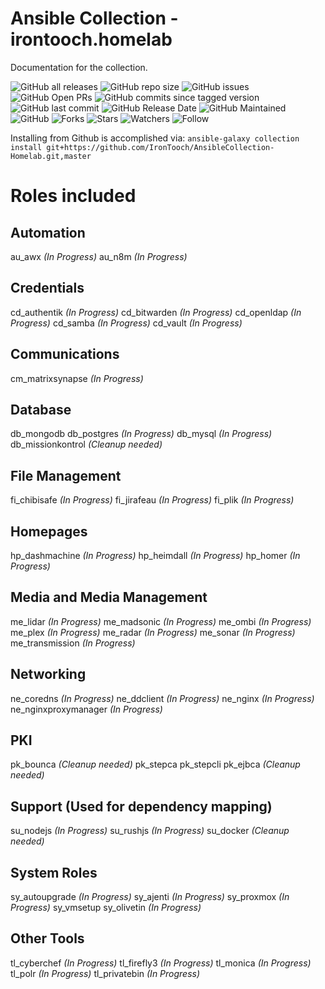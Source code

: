 # Ansible Collection - irontooch.homelab

Documentation for the collection.

![GitHub all releases](https://img.shields.io/github/downloads-pre/irontooch/AnsibleCollection-Homelab/total)
![GitHub repo size](https://img.shields.io/github/repo-size/IronTooch/AnsibleCollection-Homelab)
![GitHub issues](https://img.shields.io/github/issues-raw/Irontooch/AnsibleCollection-Homelab)
![GitHub Open PRs](https://badgen.net/github/open-prs/Irontooch/AnsibleCollection-Homelab)
![GitHub commits since tagged version](https://img.shields.io/github/commits-since/IronTooch/AnsibleCollection-Homelab/v0.1.0?label=commits)
![GitHub last commit](https://img.shields.io/github/last-commit/IronTooch/AnsibleCollection-Homelab)
![GitHub Release Date](https://img.shields.io/github/release-date-pre/Irontooch/AnsibleCollection-Homelab)
![GitHub Maintained](https://img.shields.io/maintenance/yes/2022)
![GitHub](https://img.shields.io/github/license/IronTooch/AnsibleCollection-Homelab)
![Forks](https://img.shields.io/github/forks/Irontooch/AnsibleCollection-Homelab.svg)
![Stars](https://img.shields.io/github/stars/Irontooch/AnsibleCollection-Homelab.svg)
![Watchers](https://img.shields.io/github/watchers/Irontooch/AnsibleCollection-Homelab.svg)
![Follow](https://img.shields.io/github/followers/IronTooch.svg?style=social&label=Follow&maxAge=2592000)


Installing from Github is accomplished via: `ansible-galaxy collection install git+https://github.com/IronTooch/AnsibleCollection-Homelab.git,master`

# Roles included

## Automation

au_awx *(In Progress)*
au_n8m *(In Progress)*

## Credentials

cd_authentik *(In Progress)*
cd_bitwarden *(In Progress)*
cd_openldap *(In Progress)*
cd_samba *(In Progress)*
cd_vault *(In Progress)*

## Communications

cm_matrixsynapse *(In Progress)*

## Database

db_mongodb
db_postgres *(In Progress)*
db_mysql *(In Progress)*
db_missionkontrol  *(Cleanup needed)*

## File Management

fi_chibisafe *(In Progress)*
fi_jirafeau *(In Progress)*
fi_plik *(In Progress)*

## Homepages

hp_dashmachine *(In Progress)*
hp_heimdall *(In Progress)*
hp_homer *(In Progress)*

## Media and Media Management

me_lidar *(In Progress)*
me_madsonic *(In Progress)*
me_ombi *(In Progress)*
me_plex *(In Progress)*
me_radar *(In Progress)*
me_sonar *(In Progress)*
me_transmission *(In Progress)*

## Networking

ne_coredns *(In Progress)*
ne_ddclient *(In Progress)*
ne_nginx *(In Progress)*
ne_nginxproxymanager *(In Progress)*

## PKI

pk_bounca  *(Cleanup needed)*
pk_stepca
pk_stepcli
pk_ejbca  *(Cleanup needed)*

## Support (Used for dependency mapping)

su_nodejs *(In Progress)*
su_rushjs *(In Progress)*
su_docker *(Cleanup needed)*

## System Roles

sy_autoupgrade *(In Progress)*
sy_ajenti *(In Progress)*
sy_proxmox *(In Progress)*
sy_vmsetup
sy_olivetin *(In Progress)*

## Other Tools

tl_cyberchef *(In Progress)*
tl_firefly3 *(In Progress)*
tl_monica *(In Progress)*
tl_polr *(In Progress)*
tl_privatebin *(In Progress)*